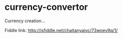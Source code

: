 # currency-convertor
Currency creation...



Fiddle link:   http://jsfiddle.net/chaitanyaivc/73woev9q/1/
